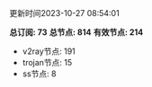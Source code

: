 更新时间2023-10-27 08:54:01

**总订阅: 73**
**总节点: 814**
**有效节点: 214**
- v2ray节点: 191
- trojan节点: 15
- ss节点: 8
